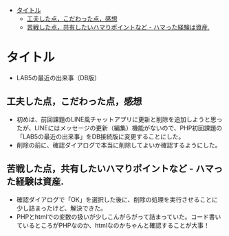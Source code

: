 - [タイトル](#タイトル)
  - [工夫した点，こだわった点，感想](#工夫した点こだわった点感想)
  - [苦戦した点，共有したいハマりポイントなど - ハマった経験は資産.](#苦戦した点共有したいハマりポイントなど---ハマった経験は資産)

# タイトル
- LAB5の最近の出来事（DB版）

## 工夫した点，こだわった点，感想
- 初めは、前回課題のLINE風チャットアプリに更新と削除を追加しようと思ったが、LINEにはメッセージの更新（編集）機能がないので、PHP初回課題の「LAB5の最近の出来事」をDB接続版に変更することにした。
- 削除の前に、確認ダイアログで本当に削除してよいか確認するようにした。

## 苦戦した点，共有したいハマりポイントなど - ハマった経験は資産.
- 確認ダイアログで「OK」を選択した後に、削除の処理を実行させることに少し詰まったけど、解決できた。
- PHPとhtmlでの変数の扱いが少しこんがらがって詰まっていた。コード書いているところがPHPなのか、htmlなのかちゃんと確認することが大事！
